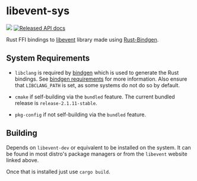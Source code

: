 # libevent-sys
[![](https://meritbadge.herokuapp.com/libevent-sys)](https://crates.io/crates/libevent-sys)
[![Released API docs](https://docs.rs/libevent-sys/badge.svg)](https://docs.rs/libevent-sys)

Rust FFI bindings to [libevent] library made using [Rust-Bindgen].

## System Requirements

* `libclang` is required by [bindgen] which is used to generate the Rust
  bindings. See [bindgen requirements] for more information. Also ensure that
  `LIBCLANG_PATH` is set, as some systems do not do so by default.

* `cmake` if self-building via the `bundled` feature. The current bundled
  release is `release-2.1.11-stable`.

* `pkg-config` if not self-building via the `bundled` feature.


## Building
Depends on `libevent-dev` or equivalent to be installed on the system.
It can be found in most distro's package managers or from the `libevent`
website linked above.

Once that is installed just use `cargo build`.

[libevent]: https://libevent.org/
[Rust-Bindgen]: https://github.com/rust-lang/rust-bindgen
[bindgen]: https://crates.io/crates/bindgen
[bindgen requirements]: https://rust-lang.github.io/rust-bindgen/requirements.html

